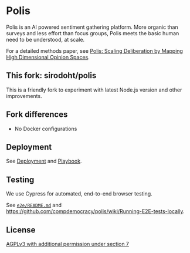 # Polis

Polis is an AI powered sentiment gathering platform. More organic than surveys
and less effort than focus groups, Polis meets the basic human need to be
understood, at scale.

For a detailed methods paper, see
[Polis: Scaling Deliberation by Mapping High Dimensional Opinion Spaces][methods-paper].

[methods-paper]: https://www.e-revistes.uji.es/index.php/recerca/article/view/5516/6558

## This fork: sirodoht/polis

This is a friendly fork to experiment with latest Node.js version and other
improvements.

## Fork differences

* No Docker configurations

## Deployment

See [Deployment](/docs/deployment.md) and [Playbook](/docs/playbook.md).

## Testing

We use Cypress for automated, end-to-end browser testing.

See [`e2e/README.md`](/e2e/README.md) and https://github.com/compdemocracy/polis/wiki/Running-E2E-tests-locally.

## License

[AGPLv3 with additional permission under section 7](/LICENSE)
